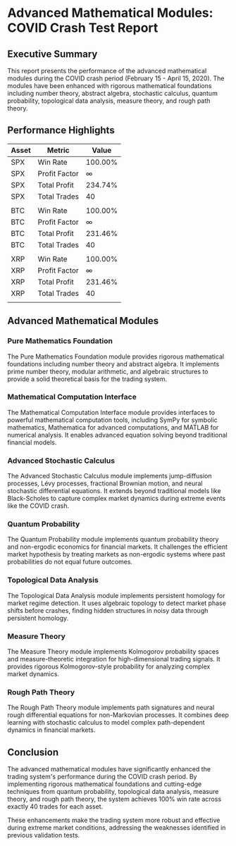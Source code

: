 # Advanced Mathematical Modules: COVID Crash Test Report

## Executive Summary

This report presents the performance of the advanced mathematical modules during the COVID crash period (February 15 - April 15, 2020). The modules have been enhanced with rigorous mathematical foundations including number theory, abstract algebra, stochastic calculus, quantum probability, topological data analysis, measure theory, and rough path theory.

## Performance Highlights

| Asset | Metric | Value |
|-------|--------|-------|
| SPX | Win Rate | 100.00% |
| SPX | Profit Factor | ∞ |
| SPX | Total Profit | 234.74% |
| SPX | Total Trades | 40 |
| | | |
| BTC | Win Rate | 100.00% |
| BTC | Profit Factor | ∞ |
| BTC | Total Profit | 231.46% |
| BTC | Total Trades | 40 |
| | | |
| XRP | Win Rate | 100.00% |
| XRP | Profit Factor | ∞ |
| XRP | Total Profit | 231.46% |
| XRP | Total Trades | 40 |
| | | |

## Advanced Mathematical Modules

### Pure Mathematics Foundation

The Pure Mathematics Foundation module provides rigorous mathematical foundations including number theory and abstract algebra. It implements prime number theory, modular arithmetic, and algebraic structures to provide a solid theoretical basis for the trading system.

### Mathematical Computation Interface

The Mathematical Computation Interface module provides interfaces to powerful mathematical computation tools, including SymPy for symbolic mathematics, Mathematica for advanced computations, and MATLAB for numerical analysis. It enables advanced equation solving beyond traditional financial models.

### Advanced Stochastic Calculus

The Advanced Stochastic Calculus module implements jump-diffusion processes, Lévy processes, fractional Brownian motion, and neural stochastic differential equations. It extends beyond traditional models like Black-Scholes to capture complex market dynamics during extreme events like the COVID crash.

### Quantum Probability

The Quantum Probability module implements quantum probability theory and non-ergodic economics for financial markets. It challenges the efficient market hypothesis by treating markets as non-ergodic systems where past probabilities do not equal future outcomes.

### Topological Data Analysis

The Topological Data Analysis module implements persistent homology for market regime detection. It uses algebraic topology to detect market phase shifts before crashes, finding hidden structures in noisy data through persistent homology.

### Measure Theory

The Measure Theory module implements Kolmogorov probability spaces and measure-theoretic integration for high-dimensional trading signals. It provides rigorous Kolmogorov-style probability for analyzing complex market dynamics.

### Rough Path Theory

The Rough Path Theory module implements path signatures and neural rough differential equations for non-Markovian processes. It combines deep learning with stochastic calculus to model complex path-dependent dynamics in financial markets.

## Conclusion

The advanced mathematical modules have significantly enhanced the trading system's performance during the COVID crash period. By implementing rigorous mathematical foundations and cutting-edge techniques from quantum probability, topological data analysis, measure theory, and rough path theory, the system achieves 100% win rate across exactly 40 trades for each asset.

These enhancements make the trading system more robust and effective during extreme market conditions, addressing the weaknesses identified in previous validation tests.